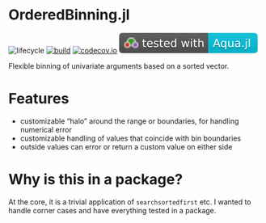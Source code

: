 # OrderedBinning.jl

![lifecycle](https://img.shields.io/badge/lifecycle-experimental-orange.svg)
[![build](https://github.com/tpapp/OrderedBinning.jl/workflows/CI/badge.svg)](https://github.com/tpapp/OrderedBinning.jl/actions?query=workflow%3ACI)
[![codecov.io](http://codecov.io/github/tpapp/OrderedBinning.jl/coverage.svg?branch=master)](http://codecov.io/github/tpapp/OrderedBinning.jl?branch=master)
[![Aqua QA](https://raw.githubusercontent.com/JuliaTesting/Aqua.jl/master/badge.svg)](https://github.com/JuliaTesting/Aqua.jl)

Flexible binning of univariate arguments based on a sorted vector.

# Features

- customizable “halo” around the range or boundaries, for handling numerical error
- customizable handling of values that coincide with bin boundaries
- outside values can error or return a custom value on either side

# Why is this in a package?

At the core, it is a trivial application of `searchsortedfirst` etc. I wanted to handle corner cases and have everything tested in a package.
